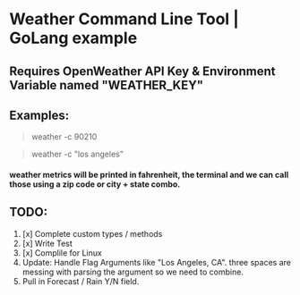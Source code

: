 # Weather Command Line Tool | GoLang example

## Requires OpenWeather API Key & Environment Variable named "WEATHER_KEY"

## Examples: 

> weather -c 90210

> weather -c "los angeles"

#### weather metrics will be printed in fahrenheit, the terminal and we can call those using a zip code or city + state combo. 

## TODO:
1. [x] Complete custom types / methods
2. [x] Write Test
3. [x] Complile for Linux
4. Update: Handle Flag Arguments like "Los Angeles, CA". three spaces are messing with parsing the argument so we need to combine.
5. Pull in Forecast / Rain Y/N field.